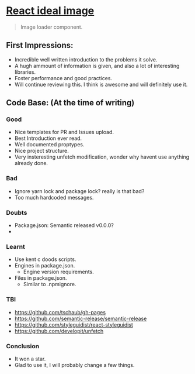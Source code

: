 # [React ideal image](https://github.com/stereobooster/react-ideal-image) 

> Image loader component.

## First Impressions:

- Incredible well written introduction to the problems it solve.
- A hugh ammount of information is given, and also a lot of interesting libraries.
- Foster performance and good practices.
- Will continue reviewing this. I think is awesome and will definitely use it.

## Code Base: (At the time of writing)

### Good

- Nice templates for PR and Issues upload.
- Best Introduction ever read.
- Well documented proptypes.
- Nice project structure.
- Very insteresting unfetch modification, wonder why havent use anything already done.

### Bad

- Ignore yarn lock and package lock? really is that bad?
- Too much hardcoded messages.


### Doubts

- Package.json: Semantic released v0.0.0?
-

### Learnt

- Use kent c doods scripts.
- Engines in package.json.
  - Engine version requirements.
- Files in package.json.
  - Similar to .npmignore.
  
### TBI

- https://github.com/tschaub/gh-pages
- https://github.com/semantic-release/semantic-release
- https://github.com/styleguidist/react-styleguidist
- https://github.com/developit/unfetch


### Conclusion

- It won a star.
- Glad to use it, I will probably change a few things.
